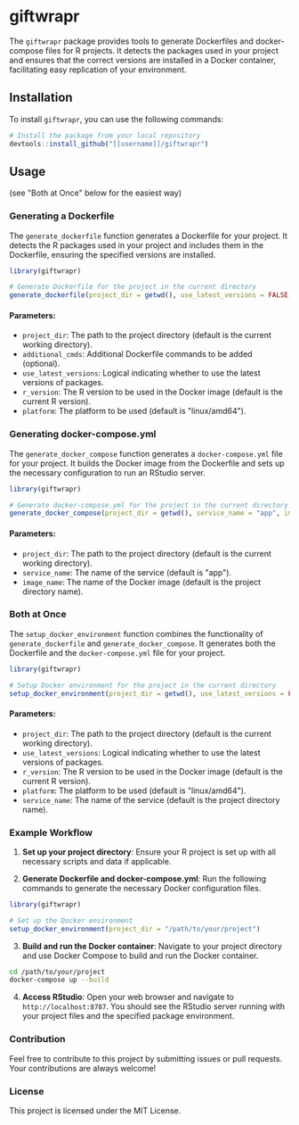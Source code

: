 
# giftwrapr

The `giftwrapr` package provides tools to generate Dockerfiles and docker-compose files for R projects. It detects the packages used in your project and ensures that the correct versions are installed in a Docker container, facilitating easy replication of your environment.

## Installation

To install `giftwrapr`, you can use the following commands:

```r
# Install the package from your local repository
devtools::install_github("[[username]]/giftwrapr")
```

## Usage

(see "Both at Once" below for the easiest way)

### Generating a Dockerfile

The `generate_dockerfile` function generates a Dockerfile for your project. It detects the R packages used in your project and includes them in the Dockerfile, ensuring the specified versions are installed.

```r
library(giftwrapr)

# Generate Dockerfile for the project in the current directory
generate_dockerfile(project_dir = getwd(), use_latest_versions = FALSE, r_version = get_r_version(), platform = "linux/amd64")
```

#### Parameters:
- `project_dir`: The path to the project directory (default is the current working directory).
- `additional_cmds`: Additional Dockerfile commands to be added (optional).
- `use_latest_versions`: Logical indicating whether to use the latest versions of packages.
- `r_version`: The R version to be used in the Docker image (default is the current R version).
- `platform`: The platform to be used (default is "linux/amd64").

### Generating docker-compose.yml

The `generate_docker_compose` function generates a `docker-compose.yml` file for your project. It builds the Docker image from the Dockerfile and sets up the necessary configuration to run an RStudio server.

```r
library(giftwrapr)

# Generate docker-compose.yml for the project in the current directory
generate_docker_compose(project_dir = getwd(), service_name = "app", image_name = "my_image")
```

#### Parameters:
- `project_dir`: The path to the project directory (default is the current working directory).
- `service_name`: The name of the service (default is "app").
- `image_name`: The name of the Docker image (default is the project directory name).

### Both at Once

The `setup_docker_environment` function combines the functionality of `generate_dockerfile` and `generate_docker_compose`. It generates both the Dockerfile and the `docker-compose.yml` file for your project.

```r
library(giftwrapr)

# Setup Docker environment for the project in the current directory
setup_docker_environment(project_dir = getwd(), use_latest_versions = FALSE, r_version = get_r_version(), platform = "linux/amd64")
```

#### Parameters:
- `project_dir`: The path to the project directory (default is the current working directory).
- `use_latest_versions`: Logical indicating whether to use the latest versions of packages.
- `r_version`: The R version to be used in the Docker image (default is the current R version).
- `platform`: The platform to be used (default is "linux/amd64").
- `service_name`: The name of the service (default is the project directory name).

### Example Workflow

1. **Set up your project directory**: Ensure your R project is set up with all necessary scripts and data if applicable.

2. **Generate Dockerfile and docker-compose.yml**: Run the following commands to generate the necessary Docker configuration files.

```r
library(giftwrapr)

# Set up the Docker environment
setup_docker_environment(project_dir = "/path/to/your/project")
```

3. **Build and run the Docker container**: Navigate to your project directory and use Docker Compose to build and run the Docker container.

```bash
cd /path/to/your/project
docker-compose up --build
```

4. **Access RStudio**: Open your web browser and navigate to `http://localhost:8787`. You should see the RStudio server running with your project files and the specified package environment.

### Contribution

Feel free to contribute to this project by submitting issues or pull requests. Your contributions are always welcome!

### License

This project is licensed under the MIT License.
